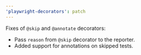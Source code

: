 ```yaml
---
'playwright-decorators': patch
---
```


Fixes of `@skip` and `@annotate` decorators:

- Pass `reason` from `@skip` decorator to the reporter.
- Added support for annotations on skipped tests.
